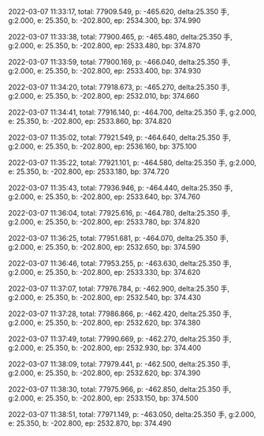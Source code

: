 2022-03-07 11:33:17, total: 77909.549, p: -465.620, delta:25.350 手, g:2.000, e: 25.350, b: -202.800, ep: 2534.300, bp: 374.990

2022-03-07 11:33:38, total: 77900.465, p: -465.480, delta:25.350 手, g:2.000, e: 25.350, b: -202.800, ep: 2533.480, bp: 374.870

2022-03-07 11:33:59, total: 77900.169, p: -466.040, delta:25.350 手, g:2.000, e: 25.350, b: -202.800, ep: 2533.400, bp: 374.930

2022-03-07 11:34:20, total: 77918.673, p: -465.270, delta:25.350 手, g:2.000, e: 25.350, b: -202.800, ep: 2532.010, bp: 374.660

2022-03-07 11:34:41, total: 77916.140, p: -464.700, delta:25.350 手, g:2.000, e: 25.350, b: -202.800, ep: 2533.860, bp: 374.820

2022-03-07 11:35:02, total: 77921.549, p: -464.640, delta:25.350 手, g:2.000, e: 25.350, b: -202.800, ep: 2536.160, bp: 375.100

2022-03-07 11:35:22, total: 77921.101, p: -464.580, delta:25.350 手, g:2.000, e: 25.350, b: -202.800, ep: 2533.180, bp: 374.720

2022-03-07 11:35:43, total: 77936.946, p: -464.440, delta:25.350 手, g:2.000, e: 25.350, b: -202.800, ep: 2533.640, bp: 374.760

2022-03-07 11:36:04, total: 77925.616, p: -464.780, delta:25.350 手, g:2.000, e: 25.350, b: -202.800, ep: 2533.780, bp: 374.820

2022-03-07 11:36:25, total: 77951.681, p: -464.070, delta:25.350 手, g:2.000, e: 25.350, b: -202.800, ep: 2532.650, bp: 374.590

2022-03-07 11:36:46, total: 77953.255, p: -463.630, delta:25.350 手, g:2.000, e: 25.350, b: -202.800, ep: 2533.330, bp: 374.620

2022-03-07 11:37:07, total: 77976.784, p: -462.900, delta:25.350 手, g:2.000, e: 25.350, b: -202.800, ep: 2532.540, bp: 374.430

2022-03-07 11:37:28, total: 77986.866, p: -462.420, delta:25.350 手, g:2.000, e: 25.350, b: -202.800, ep: 2532.620, bp: 374.380

2022-03-07 11:37:49, total: 77990.669, p: -462.270, delta:25.350 手, g:2.000, e: 25.350, b: -202.800, ep: 2532.930, bp: 374.400

2022-03-07 11:38:09, total: 77979.441, p: -462.500, delta:25.350 手, g:2.000, e: 25.350, b: -202.800, ep: 2532.620, bp: 374.390

2022-03-07 11:38:30, total: 77975.966, p: -462.850, delta:25.350 手, g:2.000, e: 25.350, b: -202.800, ep: 2533.150, bp: 374.500

2022-03-07 11:38:51, total: 77971.149, p: -463.050, delta:25.350 手, g:2.000, e: 25.350, b: -202.800, ep: 2532.870, bp: 374.490